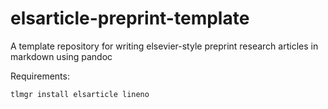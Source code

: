 # elsarticle-preprint-template
A template repository for writing elsevier-style preprint research articles in markdown using pandoc

Requirements:

```bash
tlmgr install elsarticle lineno
```

